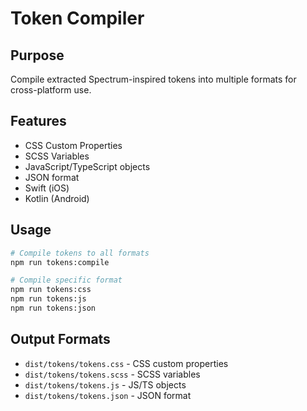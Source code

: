 # Token Compiler

## Purpose
Compile extracted Spectrum-inspired tokens into multiple formats for cross-platform use.

## Features
- CSS Custom Properties
- SCSS Variables
- JavaScript/TypeScript objects
- JSON format
- Swift (iOS)
- Kotlin (Android)

## Usage
```bash
# Compile tokens to all formats
npm run tokens:compile

# Compile specific format
npm run tokens:css
npm run tokens:js
npm run tokens:json
```

## Output Formats
- `dist/tokens/tokens.css` - CSS custom properties
- `dist/tokens/tokens.scss` - SCSS variables
- `dist/tokens/tokens.js` - JS/TS objects
- `dist/tokens/tokens.json` - JSON format